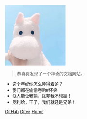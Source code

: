 
# 
<div>
<img src="./images/icon.jpg" with="200px" height="200px" >
</div>


>恭喜你发现了一个神奇的文档网站。
- 这个年纪你怎么睡得着的？
- 我们都在偷偷卷哟#坏笑
- 没人能让我输，除非我不想赢！
- 奥利给，干了，我们就还是兄弟！

[GitHub](https://lwp520.github.io/)
[Gitee](https://gitee.com/dont-disturb-my-sleep/projects)
[Home](README)